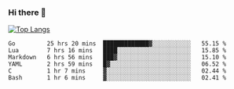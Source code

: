 ### Hi there 👋

<!--
**3Xpl0it3r/3Xpl0it3r** is a ✨ _special_ ✨ repository because its `README.md` (this file) appears on your GitHub profile.

Here are some ideas to get you started:

- 🔭 I’m currently working on ...
- 🌱 I’m currently learning ...
- 👯 I’m looking to collaborate on ...
- 🤔 I’m looking for help with ...
- 💬 Ask me about ...
- 📫 How to reach me: ...
- 😄 Pronouns: ...
- ⚡ Fun fact: ...
-->


[![Top Langs](https://github-readme-stats.vercel.app/api/top-langs/?username=3Xpl0it3r&layout=compact)](https://github.com/3Xpl0it3r/3Xpl0it3r)

<!--START_SECTION:waka-->

```text
Go         25 hrs 20 mins  █████████████▓░░░░░░░░░░░   55.15 %
Lua        7 hrs 16 mins   ████░░░░░░░░░░░░░░░░░░░░░   15.85 %
Markdown   6 hrs 56 mins   ███▓░░░░░░░░░░░░░░░░░░░░░   15.10 %
YAML       2 hrs 59 mins   █▓░░░░░░░░░░░░░░░░░░░░░░░   06.52 %
C          1 hr 7 mins     ▓░░░░░░░░░░░░░░░░░░░░░░░░   02.44 %
Bash       1 hr 6 mins     ▓░░░░░░░░░░░░░░░░░░░░░░░░   02.41 %
```

<!--END_SECTION:waka-->
